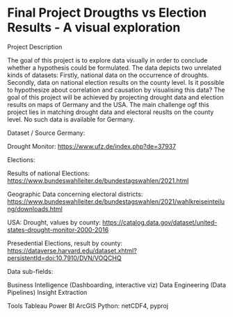 # Final Project Drougths vs Election Results - A visual exploration

Project Description

The goal of this project is to explore data visually in order to conclude whether a hypothesis could be formulated. The data depicts two unrelated kinds of datasets: Firstly, national data on the occurrence of droughts. Secondly, data on national election results on the county level. Is it possible to hypothesize about correlation and causation by visualising this data? The goal of this project will be achieved by projecting drought data and election results on maps of Germany and the USA. The main challenge ogf this project lies in matching drought data and electoral reuslts on the county level. No such data is available for Germany.

Dataset / Source
Germany:

Drought Monitor:
https://www.ufz.de/index.php?de=37937

Elections:

Results of national Elections:
https://www.bundeswahlleiter.de/bundestagswahlen/2021.html


Geographic Data concerning electoral districts:
https://www.bundeswahlleiter.de/bundestagswahlen/2021/wahlkreiseinteilung/downloads.html

USA:
Drought, values by county:
https://catalog.data.gov/dataset/united-states-drought-monitor-2000-2016

Presedential Elections, result by county:
https://dataverse.harvard.edu/dataset.xhtml?persistentId=doi:10.7910/DVN/VOQCHQ

Data sub-fields:

Business Intelligence (Dashboarding, interactive viz)
Data Engineering (Data Pipelines)
Insight Extraction

Tools 
Tableau
Power BI
ArcGIS
Python: netCDF4, pyproj
